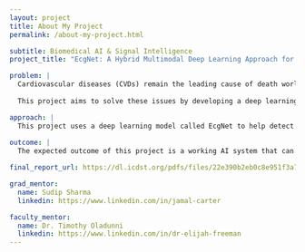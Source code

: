 ```yaml
---
layout: project
title: About My Project
permalink: /about-my-project.html

subtitle: Biomedical AI & Signal Intelligence
project_title: "EcgNet: A Hybrid Multimodal Deep Learning Approach for Cardiovascular Disease (CVD) Diagnosis"

problem: |
  Cardiovascular diseases (CVDs) remain the leading cause of death worldwide, and early detection is crucial for effective treatment and prevention. However, analyzing ECG (electrocardiogram) signals manually can be time-consuming, error-prone, and requires specialized expertise — especially in low-resource or fast-paced clinical settings. Traditional diagnostic systems may miss subtle patterns or struggle with noisy signals, limiting their accuracy and reliability. 
  
  This project aims to solve these issues by developing a deep learning model that can automatically analyze ECG data, reduce noise, detect abnormalities, and support medical decision-making with greater speed, accuracy, and transparency.

approach: |
  This project uses a deep learning model called EcgNet to help detect heart problems from ECG signals. It combines two types of AI—CNN (for finding patterns) and LSTM (for tracking changes over time). Before the model looks at the data, filters are used to clean up any noise in the ECG signals. The system can also use extra info like patient age or history to improve results. Tools like SHAP or LIME help explain how the model makes decisions, so doctors can understand and trust what it says.
  
outcome: |
  The expected outcome of this project is a working AI system that can accurately detect heart problems from ECG signals. The model should be able to handle noisy data, make quick and reliable predictions, and explain its decisions clearly. This tool can help doctors make better choices, especially in places where expert help is limited. In the long term, it could support faster diagnoses, fewer errors, and better patient care.

final_report_url: https://dl.icdst.org/pdfs/files/22e390b2eb0c8e951f3a742fda5b2d1d.pdf

grad_mentor:
  name: Sudip Sharma
  linkedin: https://www.linkedin.com/in/jamal-carter

faculty_mentor:
  name: Dr. Timothy Oladunni
  linkedin: https://www.linkedin.com/in/dr-elijah-freeman
---
```

